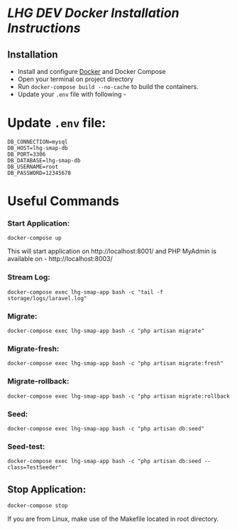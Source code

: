 # _LHG DEV Docker Installation Instructions_

## Installation 

- Install and configure [Docker](https://docs.docker.com/) and Docker Compose 
- Open your terminal on project directory 
- Run `` docker-compose build --no-cache `` to build the containers.  
- Update your `.env` file with following - 
# Update ``.env`` file:
	DB_CONNECTION=mysql
    DB_HOST=lhg-smap-db
    DB_PORT=3306
    DB_DATABASE=lhg-smap-db
    DB_USERNAME=root
    DB_PASSWORD=12345678

# Useful Commands

### Start Application:
``docker-compose up``

This will start application on http://localhost:8001/ and PHP MyAdmin is available on - http://localhost:8003/

### Stream Log:
``docker-compose exec lhg-smap-app bash -c "tail -f storage/logs/laravel.log"``

### Migrate:
``docker-compose exec lhg-smap-app bash -c "php artisan migrate"``

### Migrate-fresh:
``docker-compose exec lhg-smap-app bash -c "php artisan migrate:fresh"``

### Migrate-rollback:
``docker-compose exec lhg-smap-app bash -c "php artisan migrate:rollback``

### Seed:
``docker-compose exec lhg-smap-app bash -c "php artisan db:seed"``

### Seed-test:
``docker-compose exec lhg-smap-app bash -c "php artisan db:seed --class=TestSeeder"``

## Stop Application:
``docker-compose stop``  

If you are from Linux, make use of the Makefile located in root directory. 
